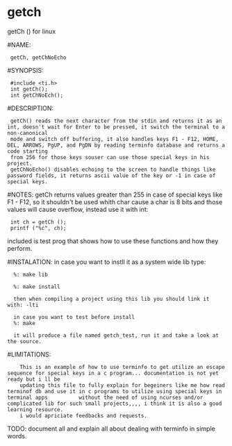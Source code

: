 # getch
getCh () for linux

#NAME:

     getCh, getChNoEcho

#SYNOPSIS:

     #include <ti.h>
     int getCh();
     int getChNoEch();

#DESCRIPTION:

     getCh() reads the next character from the stdin and returns it as an int, doesn't wait for Enter to be pressed, it switch the terminal to a non-canonical
     mode and switch off buffering, it also handles keys F1 - F12, HOME, DEL, ARROWS, PgUP, and PgDN by reading terminfo database and returns a code starting
     from 256 for those keys souser can use those special keys in his project.
     getChNoEcho() disables echoing to the screen to handle things like password fields, it returns ascii value of the key or -1 in case of special keys.

#NOTES:
     getCh returns values greater than 255 in case of special keys like F1 - F12, so it shouldn't be used whith char cause a char is 8 bits
     and those values will cause overflow, instead use it with int:

     int ch = getCh ();
     printf ("%c", ch);

 included is test prog that shows how to use these functions and how they perform.

 #INSTALATION:
      in case you want to instll it as a system wide lib type:

      %: make lib

      %: make install

      then when compiling a project using this lib you should link it with: -lti

      in case you want to test before install
      %: make

      it will produce a file named getch_test, run it and take a look at the source.

 #LIMITATIONS:	

      	This is an example of how to use terminfo to get utilize an escape sequence for special keys in a c program... documentation is not yet ready but i ll be
		updating this file to fully explain for begeiners like me how read terminof db and use it in c programs to utilize using special keys in terminal apps 			without the need of using ncurses and/or complicated lib for such small projects,,,, i think it is also a good learning resource.
      	i would apriciate feedbacks and requests.

TODO:
    document all and explain all about dealing with terminfo in simple words.

